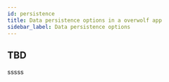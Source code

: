 ```yaml
---
id: persistence
title: Data persistence options in a overwolf app
sidebar_label: Data persistence options
---
```


## TBD

sssss
